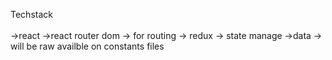 Techstack  
<br/>
->react
->react router dom -> for routing 
-> redux -> state manage 
 ->data -> will be raw availble on constants files 

